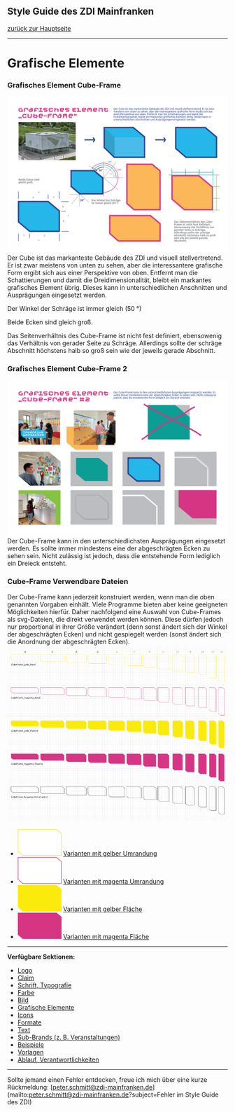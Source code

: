 ## Style Guide des ZDI Mainfranken
[zurück zur Hauptseite](Readme.md)

---

# Grafische Elemente
### Grafisches Element Cube-Frame
![Cube-Frame](/images/Cube-Frame.png)
Der Cube ist das markanteste Gebäude des ZDI und visuell stellvertretend. Er ist zwar meistens von unten zu sehen, aber die interessantere grafische Form ergibt sich aus einer Perspektive von oben. Entfernt man die Schattierungen und damit die Dreidimensionalität, bleibt ein markantes grafisches Element übrig. Dieses kann in unterschiedlichen Anschnitten und Ausprägungen eingesetzt werden.

Der Winkel der Schräge ist immer gleich (50 °)

Beide Ecken sind gleich groß.

Das Seitenverhältnis des Cube-Frame ist nicht fest definiert, ebensowenig das Verhältnis von gerader Seite zu Schräge. Allerdings sollte der schräge Abschnitt höchstens halb so groß sein wie der jeweils gerade Abschnitt.

### Grafisches Element Cube-Frame 2
![Cube-Frame 2](/images/Cube-Frame-2.png)
Der Cube-Frame kann in den unterschiedlichsten Ausprägungen eingesetzt werden. Es sollte immer mindestens eine der abgeschrägten Ecken zu sehen sein. Nicht zulässig ist jedoch, dass die entstehende Form lediglich ein Dreieck entsteht.

### Cube-Frame Verwendbare Dateien

Der Cube-Frame kann jederzeit konstruiert werden, wenn man die oben genannten Vorgaben einhält. Viele Programme bieten aber keine geeigneten Möglichkeiten hierfür. Daher nachfolgend eine Auswahl von Cube-Frames als svg-Dateien, die direkt verwendet werden können. Diese dürfen jedoch nur proportional in ihrer Größe verändert (denn sonst ändert sich der Winkel der abgeschrägten Ecken) und nicht gespiegelt werden (sonst ändert sich die Anordnung der abgeschrägten Ecken).
![Cube-Frame verwendbare Dateien](/images/Cube_Frame_Varianten.png)
* ![Vorschau](/images/Cube-Frame_gelb_Rand_Vorschau.png) [Varianten mit gelber Umrandung](/files/CubeFrame_gelb_Rand.zip)
* ![Vorschau](/images/Cube-Frame_magenta_Rand_Vorschau.png) [Varianten mit magenta Umrandung](/files/CubeFrame_magenta_Rand.zip)
* ![Vorschau](/images/Cube-Frame_gelb_Flaeche_Vorschau.png) [Varianten mit gelber Fläche](/files/CubeFrame_gelb_Flaeche.zip)
* ![Vorschau](/images/Cube-Frame_magenta_Flaeche_Vorschau.png) [Varianten mit magenta Fläche](/files/CubeFrame_magenta_Flaeche.zip)

---

**Verfügbare Sektionen:**

* [Logo](Logo.md)
* [Claim](Claim.md)
* [Schrift, Typografie](Schrift_Typografie.md)
* [Farbe](Farbe.md)
* [Bild](Bild.md)
* [Grafische Elemente](Grafische_Elemente.md)
* [Icons](Icons.md)
* [Formate](Formate.md)
* [Text](Text.md)
* [Sub-Brands (z. B. Veranstaltungen)](Subbrands_zB_Veranstaltungen.md)
* [Beispiele](Beispiele.md)
* [Vorlagen](Vorlagen.md)
* [Ablauf, Verantwortlichkeiten](Ablauf_Verantwortlichkeiten.md)


---

Sollte jemand einen Fehler entdecken, freue ich mich über eine kurze Rückmeldung: [peter.schmitt@zdi-mainfranken.de](mailto:peter.schmitt@zdi-mainfranken.de?subject=Fehler im Style Guide des ZDI)